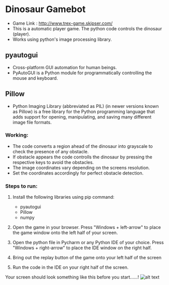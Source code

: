 # Dinosaur Gamebot
- Game Link : http://www.trex-game.skipser.com/ 
- This is a automatic player game. The python code controls the dinosaur (player).
- Works using python's image processing library.
## pyautogui
   - Cross-platform GUI automation for human beings.
   - PyAutoGUI is a Python module for programmatically controlling the mouse and keyboard.

## Pillow
   - Python Imaging Library (abbreviated as PIL) (in newer versions known as Pillow) is a free library for the Python programming language that adds support for opening, manipulating, and saving many different image file formats.

### Working:
- The code converts a region ahead of the dinosaur into grayscale to check the presence of any obstacle.
- If obstacle appears the code controlls the dinosaur by pressing the respective keys to avoid the obstacles.
- The image coordinates vary depending on the screens resolution.
- Set the coordinates accordingly for perfect obstacle detection.


### Steps to run:
1) Install the following libraries using pip command:
    - pyautogui
    - Pillow
    - numpy
    
 2) Open the game in your browser. 
    Press "Windows + left-arrow" to place the game window onto the left half of your screen.
    
 3) Open the python file in Pycharm or any Python IDE of your choice.
    Press "Windows + right-arrow" to place the IDE window on the right half.
   
 4) Bring out the replay button of the game onto your left half of the screen 
 
 5) Run the code in the IDE on your right half of the screen.
    
 Your screen should look something like this before you start......!
 ![alt text](https://github.com/souravrane/Dinosaur-Gamebot/blob/master/Screenshot/window.png)
